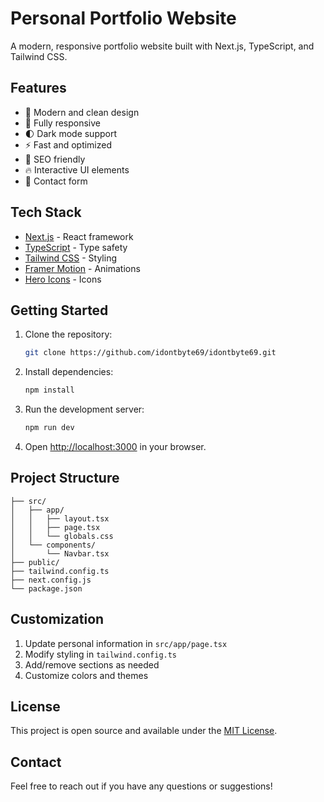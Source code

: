 # Personal Portfolio Website

A modern, responsive portfolio website built with Next.js, TypeScript, and Tailwind CSS.

## Features

- 🎨 Modern and clean design
- 📱 Fully responsive
- 🌓 Dark mode support
- ⚡ Fast and optimized
- 🎯 SEO friendly
- 🔥 Interactive UI elements
- 📝 Contact form

## Tech Stack

- [Next.js](https://nextjs.org/) - React framework
- [TypeScript](https://www.typescriptlang.org/) - Type safety
- [Tailwind CSS](https://tailwindcss.com/) - Styling
- [Framer Motion](https://www.framer.com/motion/) - Animations
- [Hero Icons](https://heroicons.com/) - Icons

## Getting Started

1. Clone the repository:
   ```bash
   git clone https://github.com/idontbyte69/idontbyte69.git
   ```

2. Install dependencies:
   ```bash
   npm install
   ```

3. Run the development server:
   ```bash
   npm run dev
   ```

4. Open [http://localhost:3000](http://localhost:3000) in your browser.

## Project Structure

```
├── src/
│   ├── app/
│   │   ├── layout.tsx
│   │   ├── page.tsx
│   │   └── globals.css
│   └── components/
│       └── Navbar.tsx
├── public/
├── tailwind.config.ts
├── next.config.js
└── package.json
```

## Customization

1. Update personal information in `src/app/page.tsx`
2. Modify styling in `tailwind.config.ts`
3. Add/remove sections as needed
4. Customize colors and themes

## License

This project is open source and available under the [MIT License](LICENSE).

## Contact

Feel free to reach out if you have any questions or suggestions!
